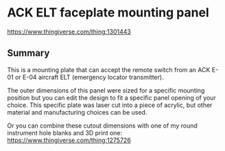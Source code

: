 ACK ELT faceplate mounting panel
================================

https://www.thingiverse.com/thing:1301443

Summary
-------
This is a mounting plate that can accept the remote switch from an ACK E-01 or E-04 aircraft ELT (emergency locator transmitter).

The outer dimensions of this panel were sized for a specific mounting position but you can edit the design to fit a specific panel opening of your choice. This specific plate was laser cut into a piece of acrylic, but other material and manufacturing choices can be used.

Or you can combine these cutout dimensions with one of my round instrument hole blanks and 3D print one: https://www.thingiverse.com/thing:1275726

